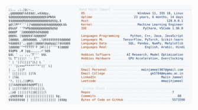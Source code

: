 <picture>
  <source srcset="https://raw.githubusercontent.com/mmazinjameel/mmazinjameel/main/dark_mode.svg?v=1747616107" media="(prefers-color-scheme: dark)">
  <img src="https://raw.githubusercontent.com/mmazinjameel/mmazinjameel/main/light_mode.svg?v=1747616107">
</picture>
